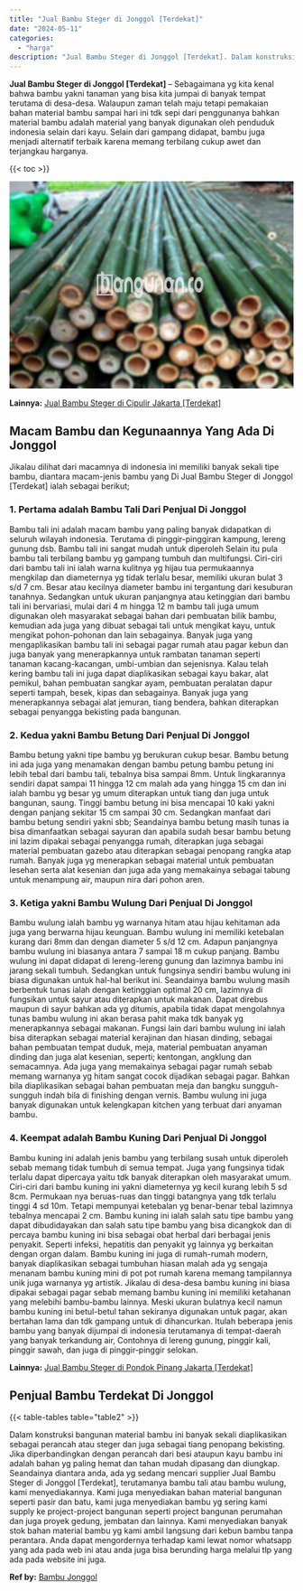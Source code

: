 ```yaml
---
title: "Jual Bambu Steger di Jonggol [Terdekat]"
date: "2024-05-11"
categories: 
  - "harga"
description: "Jual Bambu Steger di Jonggol [Terdekat]. Dalam konstruksi bangunan material bambu ini banyak sekali diaplikasikan sebagai perancah atau steger dan juga sebag..."
---
```


**Jual Bambu Steger di Jonggol \[Terdekat\]** – Sebagaimana yg kita kenal bahwa bambu yakni tanaman yang bisa kita jumpai di banyak tempat terutama di desa-desa. Walaupun zaman telah maju tetapi pemakaian bahan material bambu sampai hari ini tdk sepi dari penggunanya bahkan material bambu adalah material yang banyak digunakan oleh penduduk indonesia selain dari kayu. Selain dari gampang didapat, bambu juga menjadi alternatif terbaik karena memang terbilang cukup awet dan terjangkau harganya.

{{< toc >}}

![Jual Bambu Steger di Jonggol [Terdekat]](/images/jual-bambu-tali-23.png)

**Lainnya:** [Jual Bambu Steger di Cipulir Jakarta \[Terdekat\]](https://bambu.bangunan.co/jual-bambu-steger-di-cipulir-jakarta-terdekat/)

## Macam Bambu dan Kegunaannya Yang Ada Di Jonggol

Jikalau dilihat dari macamnya di indonesia ini memiliki banyak sekali tipe bambu, diantara macam-jenis bambu yang Di Jual Bambu Steger di Jonggol \[Terdekat\] ialah sebagai berikut;

### 1\. Pertama adalah Bambu Tali Dari Penjual Di Jonggol

Bambu tali ini adalah macam bambu yang paling banyak didapatkan di seluruh wilayah indonesia. Terutama di pinggir-pinggiran kampung, lereng gunung dsb. Bambu tali ini sangat mudah untuk diperoleh Selain itu pula bambu tali terbilang bambu yg gampang tumbuh dan multifungsi. Ciri-ciri dari bambu tali ini ialah warna kulitnya yg hijau tua permukaannya mengkilap dan diameternya yg tidak terlalu besar, memiliki ukuran bulat 3 s/d 7 cm. Besar atau kecilnya diameter bambu ini tergantung dari kesuburan tanahnya. Sedangkan untuk ukuran panjangnya atau ketinggian dari bambu tali ini bervariasi, mulai dari 4 m hingga 12 m bambu tali juga umum digunakan oleh masyarakat sebagai bahan dari pembuatan bilik bambu, kemudian ada juga yang dibuat sebagai tali untuk mengikat kayu, untuk mengikat pohon-pohonan dan lain sebagainya. Banyak juga yang mengaplikasikan bambu tali ini sebagai pagar rumah atau pagar kebun dan juga banyak yang menerapkannya untuk rambatan tanaman seperti tanaman kacang-kacangan, umbi-umbian dan sejenisnya. Kalau telah kering bambu tali ini juga dapat diaplikasikan sebagai kayu bakar, alat pemikul, bahan pembuatan sangkar ayam, pembuatan peralatan dapur seperti tampah, besek, kipas dan sebagainya. Banyak juga yang menerapkannya sebagai alat jemuran, tiang bendera, bahkan diterapkan sebagai penyangga bekisting pada bangunan.

### 2\. Kedua yakni Bambu Betung Dari Penjual Di Jonggol

Bambu betung yakni tipe bambu yg berukuran cukup besar. Bambu betung ini ada juga yang menamakan dengan bambu petung bambu petung ini lebih tebal dari bambu tali, tebalnya bisa sampai 8mm. Untuk lingkarannya sendiri dapat sampai 11 hingga 12 cm malah ada yang hingga 15 cm dan ini ialah bambu yg besar yg umum diterapkan untuk tiang dan juga untuk bangunan, saung. Tinggi bambu betung ini bisa mencapai 10 kaki yakni dengan panjang sekitar 15 cm sampai 30 cm. Sedangkan manfaat dari bambu betung sendiri yakni sbb; Seandainya bambu betung masih tunas ia bisa dimanfaatkan sebagai sayuran dan apabila sudah besar bambu betung ini lazim dipakai sebagai penyangga rumah, diterapkan juga sebagai material pembuatan gazebo atau diterapkan sebagai penopang rangka atap rumah. Banyak juga yg menerapkan sebagai material untuk pembuatan lesehan serta alat kesenian dan juga ada yang memakainya sebagai tabung untuk menampung air, maupun nira dari pohon aren.

### 3\. Ketiga yakni Bambu Wulung Dari Penjual Di Jonggol

Bambu wulung ialah bambu yg warnanya hitam atau hijau kehitaman ada juga yang berwarna hijau keunguan. Bambu wulung ini memiliki ketebalan kurang dari 8mm dan dengan diameter 5 s/d 12 cm. Adapun panjangnya bambu wulung ini biasanya antara 7 sampai 18 m cukup panjang. Bambu wulung ini dapat didapat di lereng-lereng gunung dan lazimnya bambu ini jarang sekali tumbuh. Sedangkan untuk fungsinya sendiri bambu wulung ini biasa digunakan untuk hal-hal berikut ini. Seandainya bambu wulung masih berbentuk tunas ialah dengan ketinggian optimal 20 cm, lazimnya di fungsikan untuk sayur atau diterapkan untuk makanan. Dapat direbus maupun di sayur bahkan ada yg ditumis, apabila tidak dapat mengolahnya tunas bambu wulung ini akan berasa pahit maka tdk banyak yg menerapkannya sebagai makanan. Fungsi lain dari bambu wulung ini ialah bisa diterapkan sebagai material kerajinan dan hiasan dinding, sebagai bahan pembuatan tempat duduk, meja, material pembuatan anyaman dinding dan juga alat kesenian, seperti; kentongan, angklung dan semacamnya. Ada juga yang memakainya sebagai pagar rumah sebab memang warnanya yg hitam sangat cocok dijadikan sebagai pagar. Bahkan bila diaplikasikan sebagai bahan pembuatan meja dan bangku sungguh-sungguh indah bila di finishing dengan vernis. Bambu wulung ini juga banyak digunakan untuk kelengkapan kitchen yang terbuat dari anyaman bambu.

### 4\. Keempat adalah Bambu Kuning Dari Penjual Di Jonggol

Bambu kuning ini adalah jenis bambu yang terbilang susah untuk diperoleh sebab memang tidak tumbuh di semua tempat. Juga yang fungsinya tidak terlalu dapat dipercaya yaitu tdk banyak diterapkan oleh masyarakat umum. Ciri-ciri dari bambu kuning ini yakni diameternya yg kecil kurang lebih 5 sd 8cm. Permukaan nya beruas-ruas dan tinggi batangnya yang tdk terlalu tinggi 4 sd 10m. Tetapi mempunyai ketebalan yg benar-benar tebal lazimnya tebalnya mencapai 2 cm. Bambu kuning ini ialah salah satu tipe bambu yang dapat dibudidayakan dan salah satu tipe bambu yang bisa dicangkok dan di percaya bambu kuning ini bisa sebagai obat herbal dari berbagai jenis penyakit. Seperti infeksi, hepatitis dan penyakit yg lainnya yg berkaitan dengan organ dalam. Bambu kuning ini juga di rumah-rumah modern, banyak diaplikasikan sebagai tumbuhan hiasan malah ada yg sengaja menanam bambu kuning mini di pot pot rumah karena memang tampilannya unik juga warnanya yg artistik. Jikalau di desa-desa bambu kuning ini biasa dipakai sebagai pagar sebab memang bambu kuning ini memiliki ketahanan yang melebihi bambu-bambu lainnya. Meski ukuran bulatnya kecil namun bambu kuning ini betul-betul tahan sekiranya digunakan untuk pagar, akan bertahan lama dan tdk gampang untuk di dihancurkan. Itulah beberapa jenis bambu yang banyak dijumpai di indonesia terutamanya di tempat-daerah yang banyak terkandung air, Contohnya di lereng gunung, pinggir kali, pinggir sawah, dan juga di pinggir-pinggir selokan.

**Lainnya:** [Jual Bambu Steger di Pondok Pinang Jakarta \[Terdekat\]](https://bambu.bangunan.co/jual-bambu-steger-di-pondok-pinang-jakarta-terdekat/)

## Penjual Bambu Terdekat Di Jonggol

{{< table-tables table="table2" >}}

Dalam konstruksi bangunan material bambu ini banyak sekali diaplikasikan sebagai perancah atau steger dan juga sebagai tiang penopang bekisting. Jika diperbandingkan dengan perancah dari besi ataupun kayu bambu ini adalah bahan yg paling hemat dan tahan mudah dipasang dan diungkap. Seandainya diantara anda, ada yg sedang mencari supplier Jual Bambu Steger di Jonggol \[Terdekat\], terutamanya bambu tali atau bambu wulung, kami menyediakannya. Kami juga menyediakan bahan material bangunan seperti pasir dan batu, kami juga menyediakan bambu yg sering kami supply ke project-project bangunan seperti project bangunan perumahan dan juga proyek gedung, jembatan dan lainnya. Kami menyediakan banyak stok bahan material bambu yg kami ambil langsung dari kebun bambu tanpa perantara. Anda dapat mengordernya terhadap kami lewat nomor whatsapp yang ada pada web ini atau anda juga bisa berunding harga melalui tlp yang ada pada website ini juga.

**Ref by:** [Bambu Jonggol](https://id.wikipedia.org/wiki/Bambu)
